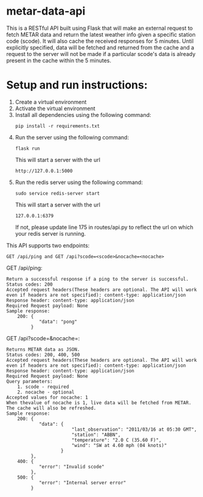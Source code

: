 # metar-data-api
This is a RESTful API built using Flask that will make an external request to fetch METAR data and return the latest weather info given a specific station code (scode). It will also cache the received responses for 5 minutes. Until explicitly specified, data will be fetched and returned from the cache and a request to the server will not be made if a particular scode's data is already present in the cache within the 5 minutes.

# Setup and run instructions:

1. Create a virtual environment
2. Activate the virtual environment
3. Install all dependencies using the following command:
    ```
    pip install -r requirements.txt
    ```
4. Run the server using the following command:
    ```
    flask run
    ```
    This will start a server with the url 
    ```
    http://127.0.0.1:5000
    ```
5. Run the redis server using the following command:
    ```
    sudo service redis-server start
    ```
    This will start a server with the url 
    ```
    127.0.0.1:6379
    ```
    If not, please update line 175 in routes/api.py to reflect the url on which your redis server is running.

This API supports two endpoints:
 ```
GET /api/ping and GET /api?scode=<scode>&nocache=<nocache>
```
GET /api/ping:
```
Return a successful response if a ping to the server is successful.
Status codes: 200
Accepted request headers(These headers are optional. The API will work even if headers are not specified): content-type: application/json
Response header: content-type: application/json
Required Request payload: None
Sample response: 
    200: {
            "data": "pong"
         }
```

GET /api?scode=<scode>&nocache=<nocache>:
```
Returns METAR data as JSON.
Status codes: 200, 400, 500
Accepted request headers(These headers are optional. The API will work even if headers are not specified): content-type: application/json
Response header: content-type: application/json
Required Request payload: None
Query parameters: 
    1. scode - required
    2. nocache - optional
Accepted values for nocache: 1
When thevalue of nocache is 1, live data will be fetched from METAR. The cache will also be refreshed.
Sample response:
    200: {
            "data": {
                        "last_observation": "2011/03/16 at 05:30 GMT",
                        "station": "ABBN",
                        "temperature": "2.0 C (35.60 F)",
                        "wind": "SW at 4.60 mph (04 knots)"
                    }
         },
    400: {
            "error": "Invalid scode"
         },
    500: {
            "error": "Internal server error"
         }
    
```